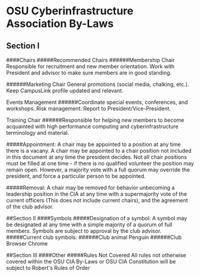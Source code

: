 # OSU Cyberinfrastructure Association By-Laws


## Section I
####Chairs
#####Recommended Chairs
######Membership Chair
Responsible for recruitment and new member orientation. Work
  with President and advisor to make sure members are in good standing.

######Marketing Chair
General promotions (social media, chalking, etc.). Keep CampusLink
  profile updated and relevant.

Events Management
######Coordinate special events, conferences, and workshops. Risk
  management. Report to President/Vice-President.

Training Chair
######Responsible for helping new members to become acquainted with high
  performance computing and cyberinfrastructure terminology and material.

#####Appointment:
A chair may be appointed to a position at any time there is a vacany. A chair may be appointed to a chair position not included in this document at any time the president decides. Not all chair positions must be filled at one time - if there is no qualified volunteer the position may remain open. However, a majority vote with a full quorum may override the president, and force a particular person to be appointed.

#####Removal:
A chair may be removed for behavior unbecoming a leadership position in the CIA at any time with a supermajority vote of the current officers (This does not include current chairs), and the agreement of the club advisor.



##Section II
####Symbols
#####Designation of a symbol:
A symbol may be designated at any time with a simple majority of a quorum of full members. Symbols are subject to approval by the club advisor.
#####Current club symbols:
######Club animal
Penguin
######Club Browser
Chrome



##Section III
####Other
#####Rules Not Covered
All rules not otherwise covered within the OSU CIA By-Laws or OSU CIA Constitution will be subject to Robert's Rules of Order

